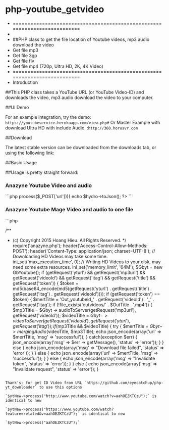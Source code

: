 # php-youtube_getvideo
 *  ==========================================================================
 *  
 * ##PHP class to get the file location of Youtube videos, mp3 audio download the video
 * Get file mp3
 * Get file 3gp
 * Get file flv 
 * Get file mp4 (720p, Ultra HD, 2K, 4K Video)
 *  ==========================================================================
 *  Introduction

##This PHP class takes a YouTube URL (or YouTube Video-ID) and downloads the video, mp3 audio download the video to your computer.

##UI Demo

For an example integration, try the demo: `https://youtubeservice.herokuapp.com/view.php#`
Or Master Example with download Ultra HD with include Audio. :`http://360.horusvr.com`

##Download

The latest stable version can be downloaded from the downloads tab, or using the following link:

##Basic Usage

##Usage is pretty straight forward:
<h3>Anazyne Youtube Video and audio </h3>
```php
<?php
    require('class.youtube.php');
    $hydro->process($_POST['url'])){
    echo $hydro->toJson(); 
?>
```
<h3>Anazyne Youtube Mage Video and audio to one file</h3>
```php

/**
 * (c) Copyright 2015 Hoang Hieu. All Rights Reserved.
 */
require('anazyne.php');
header('Access-Control-Allow-Methods: POST');
header('Content-Type: application/json; charset=UTF-8');
// Downloading HD Videos may take some time.
ini_set('max_execution_time', 0);
// Writing HD Videos to your disk, may need some extra resources.
ini_set('memory_limit', '64M');
$Gbyt = new GbYoutube();
if (getRequest('yturl') && getRequest('mp3url') && getRequest('videoId') && getRequest('itag') && getRequest('title') && getRequest('token')) {
    $token = md5(base64_encode(md5(getRequest('yturl') . getRequest('title') . getRequest('itag') . getRequest('videoId'))));
    if (getRequest('token') == $token) {
        $mertTitle = 'Out_youtubeid_' . getRequest('videoId') . '_' . getRequest('itag');
        if (!file_exists('outvideos/' . $OutTitle . '.mp4')) {
            $mp3Title = $Gbyt -> audioToServer(getRequest('mp3url'), getRequest('videoId'));
            $videoTitle = $Gbyt -> videoToServer(getRequest('videoId'), getRequest('yturl'), getRequest('itag'));
            if ($mp3Title && $videoTitle) {
                try {
                    $mertTitle = $Gbyt -> mergingAudio($videoTitle, $mp3Title);
                    echo json_encode(array('url' => $mertTitle, 'msg' => 'successful'));
                } catch(exception $err) {
                    json_encode(array('msg' => $err -> getMessage(), 'status' => 'error'));
                }
            } else {
                echo json_encode(array('msg' => "Download file failed", 'status' => 'error'));
            }
        } else {
            echo json_encode(array('url' => $mertTitle, 'msg' => 'successful'));
        }
    } else {
        echo json_encode(array('msg' => "Invalidate token", 'status' => 'error'));
    }
} else {
    echo json_encode(array('msg' => "Invalidate request", 'status' => 'error'));
}

<?php 
    
?>
```

Thank's: for get ID Video from URL `https://github.com/eyecatchup/php-yt_downloader` to use this options

`$ytNew->process("http://www.youtube.com/watch?v=aahOEZKTCzU");` is identical to new

`$ytNew->process("https://www.youtube.com/watch?feature=related&v=aahOEZKTCzU");` is identical to new

`$ytNew->process("aahOEZKTCzU");`
